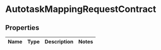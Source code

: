 # AutotaskMappingRequestContract

## Properties
Name | Type | Description | Notes
------------ | ------------- | ------------- | -------------
